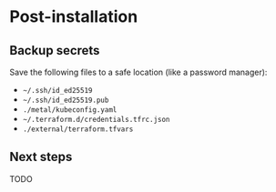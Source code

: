 # Post-installation

## Backup secrets

Save the following files to a safe location (like a password manager):

- `~/.ssh/id_ed25519`
- `~/.ssh/id_ed25519.pub`
- `./metal/kubeconfig.yaml`
- `~/.terraform.d/credentials.tfrc.json`
- `./external/terraform.tfvars`

<!-- TODO - `./metal/root-password.txt` -->

## Next steps

TODO
